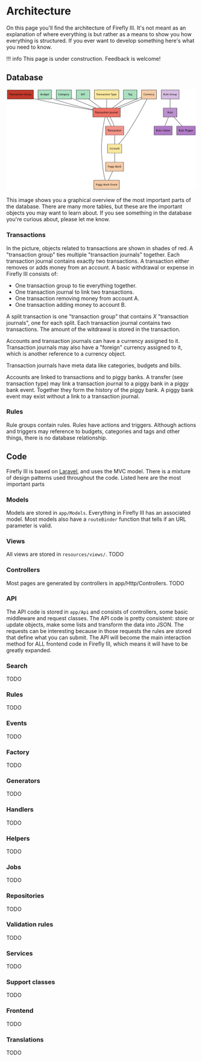 # Architecture

On this page you'll find the architecture of Firefly III. It's not meant as an explanation of where everything is but rather as a means to show you how everything is structured. If you ever want to develop something here's what you need to know.

!!! info
    This page is under construction. Feedback is welcome!

## Database

![Basic database structure](images/database.png)

This image shows you a graphical overview of the most important parts of the database. There are many more tables, but these are the important objects you may want to learn about. If you see something in the database you're curious about, please let me know.

### Transactions

In the picture, objects related to transactions are shown in shades of red. A "transaction group" ties multiple "transaction journals" together. Each transaction journal contains exactly two transactions. A transaction either removes or adds money from an account. A basic withdrawal or expense in Firefly III consists of: 

- One transaction group to tie everything together.
- One transaction journal to link two transactions.
- One transaction removing money from account A.
- One transaction adding money to account B.

A split transaction is one "transaction group" that contains *X* "transaction journals", one for each split. Each transaction journal contains two transactions. The amount of the witdrawal is stored in the transaction.

Accounts and transaction journals can have a currency assigned to it. Transaction journals may also have a "foreign" currency assigned to it, which is another reference to a currency object.

Transaction journals have meta data like categories, budgets and bills.

Accounts are linked to transactions and to piggy banks. A transfer (see transaction type) may link a transaction journal to a piggy bank in a piggy bank event. Together they form the history of the piggy bank. A piggy bank event may exist without a link to a transaction journal.

### Rules

Rule groups contain rules. Rules have actions and triggers. Although actions and triggers may reference to budgets, categories and tags and other things, there is no database relationship.

## Code

Firefly III is based on [Laravel](https://laravel.com/), and uses the MVC model. There is a mixture of design patterns used throughout the code. Listed here are the most important parts

### Models

Models are stored in `app/Models`. Everything in Firefly III has an associated model. Most models also have a `routeBinder` function that tells if an URL parameter is valid.

### Views

All views are stored in `resources/views/`. TODO

### Controllers

Most pages are generated by controllers in app/Http/Controllers. TODO

### API

The API code is stored in `app/Api` and consists of controllers, some basic middleware and request classes. The API code is pretty consistent: store or update objects, make some lists and transform the data into JSON. The requests can be interesting because in those requests the rules are stored that define what you can submit. The API will become the main interaction method for ALL frontend code in Firefly III, which means it will have to be greatly expanded.

### Search

TODO

### Rules

TODO

### Events

TODO

### Factory

TODO

### Generators

TODO

### Handlers

TODO

### Helpers

TODO

### Jobs

TODO

### Repositories

TODO

### Validation rules

TODO

### Services

TODO

### Support classes

TODO

### Frontend

TODO

### Translations

TODO